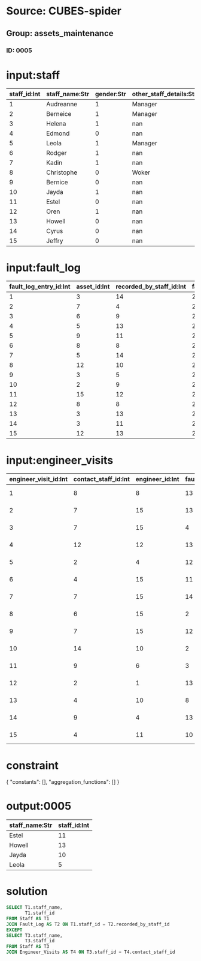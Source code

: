 # Source: CUBES-spider
## Group: assets_maintenance
### ID: 0005

# input:staff

| staff_id:Int | staff_name:Str | gender:Str | other_staff_details:Str |
|---|---|---|---|
| 1 | Audreanne | 1 | Manager |
| 2 | Berneice | 1 | Manager |
| 3 | Helena | 1 | nan |
| 4 | Edmond | 0 | nan |
| 5 | Leola | 1 | Manager |
| 6 | Rodger | 1 | nan |
| 7 | Kadin | 1 | nan |
| 8 | Christophe | 0 | Woker |
| 9 | Bernice | 0 | nan |
| 10 | Jayda | 1 | nan |
| 11 | Estel | 0 | nan |
| 12 | Oren | 1 | nan |
| 13 | Howell | 0 | nan |
| 14 | Cyrus | 0 | nan |
| 15 | Jeffry | 0 | nan |

# input:fault_log

| fault_log_entry_id:Int | asset_id:Int | recorded_by_staff_id:Int | fault_log_entry_datetime:Str | fault_description:Str | other_fault_details:Str |
|---|---|---|---|---|---|
| 1 | 3 | 14 | 2018-03-21 04:25:00 | system error | nan |
| 2 | 7 | 4 | 2018-03-13 09:43:05 | system error | nan |
| 3 | 6 | 9 | 2018-02-24 09:28:20 | system error | nan |
| 4 | 5 | 13 | 2018-02-28 02:07:36 | failed parts | nan |
| 5 | 9 | 11 | 2018-03-02 03:14:46 | system error | nan |
| 6 | 8 | 8 | 2018-02-28 20:15:25 | failed parts | nan |
| 7 | 5 | 14 | 2018-03-05 09:44:08 | system error | nan |
| 8 | 12 | 10 | 2018-03-19 04:24:18 | failed parts | nan |
| 9 | 3 | 5 | 2018-03-06 15:52:54 | system error | nan |
| 10 | 2 | 9 | 2018-03-03 10:41:52 | failed parts | nan |
| 11 | 15 | 12 | 2018-03-21 15:02:17 | failed parts | nan |
| 12 | 8 | 8 | 2018-03-10 07:08:34 | system error | nan |
| 13 | 3 | 13 | 2018-03-11 14:00:39 | system error | nan |
| 14 | 3 | 11 | 2018-02-27 11:34:20 | failed parts | nan |
| 15 | 12 | 13 | 2018-03-01 08:52:58 | system error | nan |

# input:engineer_visits

| engineer_visit_id:Int | contact_staff_id:Int | engineer_id:Int | fault_log_entry_id:Int | fault_status:Str | visit_start_datetime:Str | visit_end_datetime:Str | other_visit_details:Str |
|---|---|---|---|---|---|---|---|
| 1 | 8 | 8 | 13 | Waiting | 1978-10-12 23:14:40 | 1988-01-07 06:41:51 | nan |
| 2 | 7 | 15 | 13 | Return | 1980-05-02 23:31:18 | 1990-08-30 22:44:16 | nan |
| 3 | 7 | 15 | 4 | Waiting | 2010-02-23 18:16:23 | 1982-05-13 02:08:41 | nan |
| 4 | 12 | 12 | 13 | Fixed | 1996-11-07 05:31:35 | 1973-09-12 07:06:54 | nan |
| 5 | 2 | 4 | 12 | Fixed | 1994-07-27 22:35:48 | 2008-03-24 22:18:47 | nan |
| 6 | 4 | 15 | 11 | Fixed | 1984-07-14 22:47:51 | 2010-07-05 18:36:22 | nan |
| 7 | 7 | 15 | 14 | Reported | 1996-07-06 23:59:49 | 2012-11-27 06:26:01 | nan |
| 8 | 6 | 15 | 2 | Waiting | 1985-08-26 01:02:49 | 1971-03-29 23:46:30 | nan |
| 9 | 7 | 15 | 12 | Waiting | 1991-05-02 01:39:59 | 1970-08-01 15:35:51 | nan |
| 10 | 14 | 10 | 2 | Fixed | 1996-07-12 22:38:46 | 1970-03-25 14:44:29 | nan |
| 11 | 9 | 6 | 3 | Fixed | 1975-04-06 11:09:23 | 2000-01-27 09:33:10 | nan |
| 12 | 2 | 1 | 13 | Return | 2006-03-31 20:03:10 | 2013-09-29 20:50:24 | nan |
| 13 | 4 | 10 | 8 | Fixed | 2015-07-05 21:37:55 | 1988-10-20 12:02:00 | nan |
| 14 | 9 | 4 | 13 | Return | 1997-06-23 17:45:21 | 1980-12-19 08:30:46 | nan |
| 15 | 4 | 11 | 10 | Reported | 1970-07-19 19:21:32 | 2007-11-12 04:24:01 | nan |

# constraint

{
  "constants": [],
  "aggregation_functions": []
}

# output:0005

| staff_name:Str | staff_id:Int |
|---|---|
| Estel | 11 |
| Howell | 13 |
| Jayda | 10 |
| Leola | 5 |

# solution

```sql
SELECT T1.staff_name,
       T1.staff_id
FROM Staff AS T1
JOIN Fault_Log AS T2 ON T1.staff_id = T2.recorded_by_staff_id
EXCEPT
SELECT T3.staff_name,
       T3.staff_id
FROM Staff AS T3
JOIN Engineer_Visits AS T4 ON T3.staff_id = T4.contact_staff_id
```
